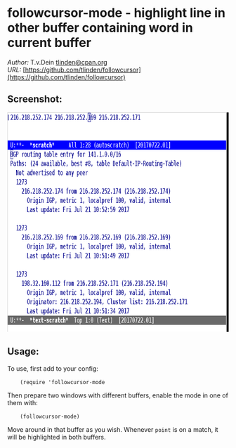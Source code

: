 # followcursor-mode - highlight line in other buffer containing word in current buffer

*Author:* T.v.Dein <tlinden@cpan.org><br>
*URL:* [https://github.com/tlinden/followcursor](https://github.com/tlinden/followcursor)<br>

## Screenshot:

<img src="imgs/followcursor-mode-screencast.gif" alt="demo" width="800" height="500">

## Usage:

To use, first add to your config:

        (require 'followcursor-mode

Then prepare two windows with different buffers, enable the mode
in one of them with:

        (followcursor-mode)

Move around in that buffer as you wish. Whenever `point` is on a
match, it will be highlighted in both buffers.



